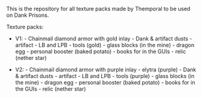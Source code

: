 This is the repository for all texture packs made by Themporal to be used on Dank Prisons.

Texture packs:
 - V1: 	- Chainmail diamond armor with gold inlay
		- Dank & artifact dusts
		- artifact
		- LB and LPB
		- tools (gold)
		- glass blocks (in the mine)
		- dragon egg
		- personal booster (baked potato)
		- books for in the GUIs
		- relic (nether star)

 - V2:	- Chainmail diamond armor with purple inlay
		- elytra (purple)
		- Dank & artifact dusts
		- artifact
		- LB and LPB
		- tools (purple)
		- glass blocks (in the mine)
		- dragon egg
		- personal booster (baked potato)
		- books for in the GUIs
		- relic (nether star)
		